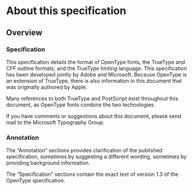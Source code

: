 # About this specification

## Overview

### Specification

This specification details the format of OpenType fonts, the TrueType
and CFF outline formats, and the TrueType hinting language. This
specification has been developed jointly by Adobe and Microsoft. Because
OpenType is an extension of TrueType, there is also information in this
document that was originally authored by Apple.

Many references to both TrueType and PostScript exist throughout this
document, as OpenType fonts combine the two technologies.

If you have comments or suggestions about this document, please send
mail to the Microsoft Typography Group.

### Annotation

The “Annotation” sections provides clarification of the published
specification, sometimes by suggesting a different wording, sometimes by
providing background information.

The “Specification” sections contain the exact text of version 1.3 of
the OpenType specification.

